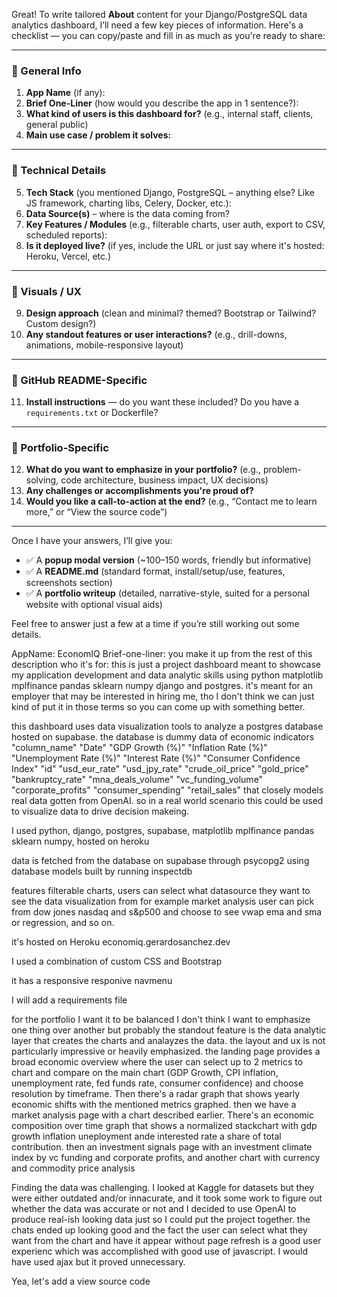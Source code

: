 Great! To write tailored **About** content for your Django/PostgreSQL data analytics dashboard, I’ll need a few key pieces of information. Here's a checklist — you can copy/paste and fill in as much as you're ready to share:

---

### 🔹 General Info

1. **App Name** (if any): 
2. **Brief One-Liner** (how would you describe the app in 1 sentence?):
3. **What kind of users is this dashboard for?** (e.g., internal staff, clients, general public) 
4. **Main use case / problem it solves:** 

---

### 🔹 Technical Details

5. **Tech Stack** (you mentioned Django, PostgreSQL – anything else? Like JS framework, charting libs, Celery, Docker, etc.):
6. **Data Source(s)** – where is the data coming from? 
7. **Key Features / Modules** (e.g., filterable charts, user auth, export to CSV, scheduled reports): 
8. **Is it deployed live?** (if yes, include the URL or just say where it's hosted: Heroku, Vercel, etc.) 

---

### 🔹 Visuals / UX

9. **Design approach** (clean and minimal? themed? Bootstrap or Tailwind? Custom design?) 
10. **Any standout features or user interactions?** (e.g., drill-downs, animations, mobile-responsive layout) 

---

### 🔹 GitHub README-Specific

11. **Install instructions** — do you want these included? Do you have a `requirements.txt` or Dockerfile? 

---

### 🔹 Portfolio-Specific

12. **What do you want to emphasize in your portfolio?** (e.g., problem-solving, code architecture, business impact, UX decisions) 
13. **Any challenges or accomplishments you're proud of?** 
14. **Would you like a call-to-action at the end?** (e.g., “Contact me to learn more,” or “View the source code”) 

---

Once I have your answers, I’ll give you:

* ✅ A **popup modal version** (\~100–150 words, friendly but informative)
* ✅ A **README.md** (standard format, install/setup/use, features, screenshots section)
* ✅ A **portfolio writeup** (detailed, narrative-style, suited for a personal website with optional visual aids)

Feel free to answer just a few at a time if you’re still working out some details.


AppName: EconomIQ
Brief-one-liner: you make it up from the rest of this description
who it's for: this is just a project dashboard meant to showcase my application development and data analytic skills using python matplotlib mplfinance pandas sklearn numpy django and postgres. it's meant for an employer that may be interested in hiring me, tho I don't think we can just kind of put it in those terms so you can come up with something better. 

this dashboard uses data visualization tools to analyze a postgres database hosted on supabase. the database is dummy data of economic indicators "column_name"
"Date"
"GDP Growth (%)"
"Inflation Rate (%)"
"Unemployment Rate (%)"
"Interest Rate (%)"
"Consumer Confidence Index"
"id"
"usd_eur_rate"
"usd_jpy_rate"
"crude_oil_price"
"gold_price"
"bankruptcy_rate"
"mna_deals_volume"
"vc_funding_volume"
"corporate_profits"
"consumer_spending"
"retail_sales" that closely models real data gotten from OpenAI. so in a real world scenario this could be used to visualize data to drive decision makeing.

I used python, django, postgres, supabase, matplotlib mplfinance pandas sklearn numpy, hosted on heroku

data is fetched from the database on supabase through psycopg2 using database models built by running inspectdb

features filterable charts, users can select what datasource they want to see the data visualization from for example market analysis user can pick from dow jones nasdaq and s&p500 and choose to see vwap ema and sma or regression, and so on. 

it's hosted on Heroku economiq.gerardosanchez.dev

I used a combination of custom CSS and Bootstrap 

it has a responsive responive navmenu

I will add a requirements file

for the portfolio I want it to be balanced I don't think I want to emphasize one thing over another but probably the standout feature is the data analytic layer that creates the charts and analayzes the data. the layout and ux is not particularly impressive or heavily emphasized. the landing page provides a broad economic overview where the user can select up to 2 metrics to chart and compare on the main chart (GDP Growth, CPI inflation, unemployment rate, fed funds rate, consumer confidence) and choose resolution by timeframe. Then there's a radar graph that shows yearly economic shifts with the mentioned metrics graphed. then we have a market analysis page with a chart described earlier. There's an economic composition over time graph that shows a normalized stackchart with gdp growth inflation uneployment ande interested rate a share of total contribution. then an investment signals page with an investment climate index by vc funding and corporate profits, and another chart with currency and commodity price analysis 

Finding the data was challenging. I looked at Kaggle for datasets but they were either outdated and/or innacurate, and it took some work to figure out whether the data was accurate or not and I decided to use OpenAI to produce real-ish looking data just so I could put the project together. the chats ended up looking good and the fact the user can select what they want from the chart and have it appear without page refresh is a good user experienc which was accomplished with good use of javascript. I would have used ajax but it proved unnecessary. 

Yea, let's add a view source code 

